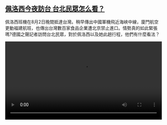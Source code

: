 <!--1659453423000-->
[佩洛西今夜訪台 台北民眾怎么看？](https://www.dw.com/zh/%E4%BD%A9%E6%B4%9B%E8%A5%BF%E4%BB%8A%E5%A4%9C%E8%A8%AA%E5%8F%B0%20%E5%8F%B0%E5%8C%97%E6%B0%91%E7%9C%BE%E6%80%8E%E4%B9%88%E7%9C%8B%EF%BC%9F/a-62687171)
------

<p>佩洛西班機在8月2日晚間抵達台灣。稍早傳出中國軍機飛近海峽中線，廈門航空更動福建航班，也傳出台灣數百家食品企業遭北京禁止進口。情勢真的如此緊張嗎?德國之聲記者訪問台北民眾，對於佩洛西以及她此趟行程，他們有什麼看法？</small></p><video src="https://tvdownloaddw-a.akamaihd.net/dwtv_video/flv/vdt_zh/2022/bchi220802_001_taipeivoxpop0802_01r_AVC_1280x720.mp4" controls style="width:100%"></video>
